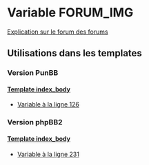 # Variable FORUM_IMG
[Explication sur le forum des forums](http://forum.forumactif.com/t294113-listing-des-variables#FORUM_IMG)

## Utilisations dans les templates

### Version PunBB

#### [Template index_body](punbb/index_body.md)
* [Variable à la ligne 126](../punbb/index_body.tpl#L126)

### Version phpBB2

#### [Template index_body](subsilver/index_body.md)
* [Variable à la ligne 231](../subsilver/index_body.tpl#L231)
